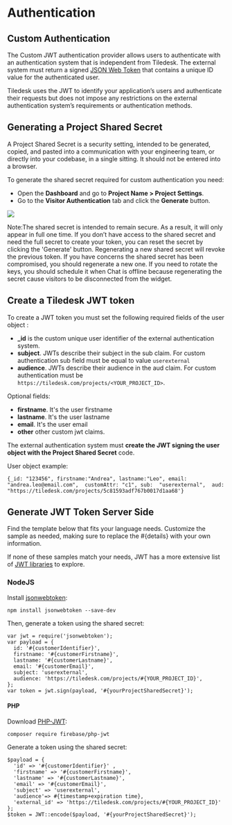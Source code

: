 
# Authentication

## Custom Authentication

The Custom JWT authentication provider allows users to authenticate with an authentication system that is independent from Tiledesk. The external system must return a signed [JSON Web Token](https://jwt.io/introduction/) that contains a unique ID value for the authenticated user.

Tiledesk uses the JWT to identify your application’s users and authenticate their requests but does not impose any restrictions on the external authentication system’s requirements or authentication methods.


## Generating a Project Shared Secret

A Project Shared Secret is a security setting, intended to be generated, copied, and pasted into a communication with your engineering team, or directly into your codebase, in a single sitting. It should not be entered into a browser.

To generate the shared secret required for custom authentication you need:

* Open the **Dashboard** and go to **Project Name &gt; Project Settings**.
* Go  to the **Visitor Authentication** tab and click the **Generate** button.

![](https://raw.githubusercontent.com/Tiledesk/tiledesk-docs/master/docs/tiledesk-project-settings2.png)

Note:The shared secret is intended to remain secure. As a result, it will only appear in full one time. If you don’t have access to the shared secret and need the full secret to create your token, you can reset the secret by clicking the 'Generate' button. Regenerating a new shared secret will revoke the previous token. If you have concerns the shared secret has been compromised, you should regenerate a new one. If you need to rotate the keys, you should schedule it when Chat is offline because regenerating the secret cause visitors to be disconnected from the widget.


## Create a Tiledesk JWT token

To create a JWT token you must set the following required fields of the user object :

* **\_id** is the custom unique user identifier of the external authentication system.
* **subject**. JWTs describe their subject in the sub claim. For custom authentication sub field must be equal to value `userexternal`
* **audience**. JWTs describe their audience in the aud claim. For custom authentication must be `https://tiledesk.com/projects/<YOUR_PROJECT_ID>`.

Optional fields:

* **firstname**. It's the user firstname
* **lastname**. It's the user lastname
* **email**. It's the user email
* **other** other custom jwt claims.

The external authentication system must **create the JWT signing the user object with the Project Shared Secret** code.

User object example:

```text
{_id: "123456", firstname:"Andrea", lastname:"Leo", email: "andrea.leo@email.com",  customAttr: "c1", sub:  "userexternal",  aud:  "https://tiledesk.com/projects/5c81593adf767b0017d1aa68'}
```



## Generate JWT Token Server Side

Find the template below that fits your language needs. Customize the sample as needed, making sure to replace the \#{details} with your own information.

If none of these samples match your needs, JWT has a more extensive list of [JWT libraries](https://jwt.io/#libraries-io) to explore.

### NodeJS

Install [jsonwebtoken](https://github.com/auth0/node-jsonwebtoken):

```text
npm install jsonwebtoken --save-dev
```

Then, generate a token using the shared secret:

```text
var jwt = require('jsonwebtoken'); 
var payload = {
  id: '#{customerIdentifier}',
  firstname: '#{customerFirstname}',
  lastname: '#{customerLastname}',
  email: '#{customerEmail}',  
  subject: 'userexternal',
  audience: 'https://tiledesk.com/projects/#{YOUR_PROJECT_ID}',  
};
var token = jwt.sign(payload, '#{yourProjectSharedSecret}');
```

#### PHP

Download [PHP-JWT](https://github.com/firebase/php-jwt):

```text
composer require firebase/php-jwt
```

Generate a token using the shared secret:

```text
$payload = {
  'id' => '#{customerIdentifier}' ,
  'firstname' => '#{customerFirstname}',
  'lastname' => '#{customerLastname}',
  'email' => '#{customerEmail}',
  'subject' => 'userexternal',
  'audience'=> #{timestamp+expiration time},
  'external_id' => 'https://tiledesk.com/projects/#{YOUR_PROJECT_ID}'
};
$token = JWT::encode($payload, '#{yourProjectSharedSecret}');
```

